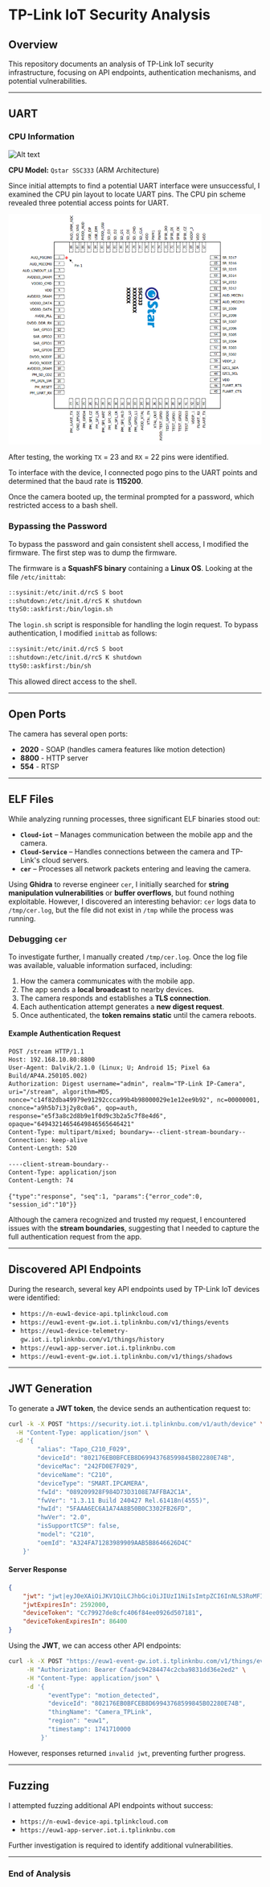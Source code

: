 # TP-Link IoT Security Analysis

## Overview
This repository documents an analysis of TP-Link IoT security infrastructure, focusing on API endpoints, authentication mechanisms, and potential vulnerabilities.

---

## UART

### CPU Information

![Alt text](https://github.com/RonBublil/Tapo-c210-analysis/blob/main/Images/PXL_20250401_151445861.MP.jpg)

**CPU Model:** `Qstar SSC333` (ARM Architecture)

Since initial attempts to find a potential UART interface were unsuccessful, I examined the CPU pin layout to locate UART pins. The CPU pin scheme revealed three potential access points for UART.

![alt text](https://github.com/RonBublil/Tapo-c210-analysis/blob/main/Images/Screenshot%20from%202025-04-01%2019-21-56.png)

After testing, the working `TX` = 23 and `RX` = 22 pins were identified.

To interface with the device, I connected pogo pins to the UART points and determined that the baud rate is **115200**.

Once the camera booted up, the terminal prompted for a password, which restricted access to a bash shell.

### Bypassing the Password
To bypass the password and gain consistent shell access, I modified the firmware. The first step was to dump the firmware.

The firmware is a **SquashFS binary** containing a **Linux OS**. Looking at the file `/etc/inittab`:

```sh
::sysinit:/etc/init.d/rcS S boot
::shutdown:/etc/init.d/rcS K shutdown
ttyS0::askfirst:/bin/login.sh
```

The `login.sh` script is responsible for handling the login request. To bypass authentication, I modified `inittab` as follows:

```sh
::sysinit:/etc/init.d/rcS S boot
::shutdown:/etc/init.d/rcS K shutdown
ttyS0::askfirst:/bin/sh
```

This allowed direct access to the shell.

---

## Open Ports
The camera has several open ports:

- **2020** - SOAP (handles camera features like motion detection)
- **8800** - HTTP server
- **554** - RTSP

---

## ELF Files
While analyzing running processes, three significant ELF binaries stood out:

- **`Cloud-iot`** – Manages communication between the mobile app and the camera.
- **`Cloud-Service`** – Handles connections between the camera and TP-Link's cloud servers.
- **`cer`** – Processes all network packets entering and leaving the camera.

Using **Ghidra** to reverse engineer `cer`, I initially searched for **string manipulation vulnerabilities** or **buffer overflows**, but found nothing exploitable. However, I discovered an interesting behavior: `cer` logs data to `/tmp/cer.log`, but the file did not exist in `/tmp` while the process was running.

### Debugging `cer`
To investigate further, I manually created `/tmp/cer.log`. Once the log file was available, valuable information surfaced, including:

1. How the camera communicates with the mobile app.
2. The app sends a **local broadcast** to nearby devices.
3. The camera responds and establishes a **TLS connection**.
4. Each authentication attempt generates a **new digest request**.
5. Once authenticated, the **token remains static** until the camera reboots.

#### Example Authentication Request
```http
POST /stream HTTP/1.1
Host: 192.168.10.80:8800
User-Agent: Dalvik/2.1.0 (Linux; U; Android 15; Pixel 6a Build/AP4A.250105.002)
Authorization: Digest username="admin", realm="TP-Link IP-Camera", uri="/stream", algorithm=MD5, nonce="c14f82dba49979e91292ccca99b4b98000029e1e12ee9b92", nc=00000001, cnonce="a9h5b7i3j2y8c0a6", qop=auth, response="e5f3a8c2d8b9e1f0d9c3b2a5c7f8e4d6", opaque="64943214654649846565646421"
Content-Type: multipart/mixed; boundary=--client-stream-boundary--
Connection: keep-alive
Content-Length: 520

----client-stream-boundary--
Content-Type: application/json
Content-Length: 74

{"type":"response", "seq":1, "params":{"error_code":0, "session_id":"10"}}
```

Although the camera recognized and trusted my request, I encountered issues with the **stream boundaries**, suggesting that I needed to capture the full authentication request from the app.

---

## Discovered API Endpoints
During the research, several key API endpoints used by TP-Link IoT devices were identified:

- `https://n-euw1-device-api.tplinkcloud.com`
- `https://euw1-event-gw.iot.i.tplinknbu.com/v1/things/events`
- `https://euw1-device-telemetry-gw.iot.i.tplinknbu.com/v1/things/history`
- `https://euw1-app-server.iot.i.tplinknbu.com`
- `https://euw1-event-gw.iot.i.tplinknbu.com/v1/things/shadows`

---

## JWT Generation
To generate a **JWT token**, the device sends an authentication request to:

```bash
curl -k -X POST "https://security.iot.i.tplinknbu.com/v1/auth/device" \
  -H "Content-Type: application/json" \
  -d '{
        "alias": "Tapo_C210_F029",
        "deviceId": "802176EB0BFCEB8D69943768599845B02280E74B",
        "deviceMac": "242FD0E7F029",
        "deviceName": "C210",
        "deviceType": "SMART.IPCAMERA",
        "fwId": "089209928F984D73D3108E7AFFBA2C1A",
        "fwVer": "1.3.11 Build 240427 Rel.61418n(4555)",
        "hwId": "5FAAA6EC6A1A74A8B50B0C3302FB26FD",
        "hwVer": "2.0",
        "isSupportTCSP": false,
        "model": "C210",
        "oemId": "A324FA71283989909AAB5B8646626D4C"
    }'
```

#### Server Response
```json
{
    "jwt": "jwt|eyJ0eXAiOiJKV1QiLCJhbGciOiJIUzI1NiIsImtpZCI6InNLS3RoMFIxIn0...",
    "jwtExpiresIn": 2592000,
    "deviceToken": "Cc79927de8cfc406f84ee0926d507181",
    "deviceTokenExpiresIn": 86400
}
```

Using the **JWT**, we can access other API endpoints:

```bash
curl -k -X POST "https://euw1-event-gw.iot.i.tplinknbu.com/v1/things/events" \
     -H "Authorization: Bearer Cfaadc94284474c2cba9831dd36e2ed2" \
     -H "Content-Type: application/json" \
     -d '{
           "eventType": "motion_detected",
           "deviceId": "802176EB0BFCEB8D69943768599845B02280E74B",
           "thingName": "Camera_TPLink",
           "region": "euw1",
           "timestamp": 1741710000
         }'
```

However, responses returned `invalid jwt`, preventing further progress.

---

## Fuzzing
I attempted fuzzing additional API endpoints without success:

- `https://n-euw1-device-api.tplinkcloud.com`
- `https://euw1-app-server.iot.i.tplinknbu.com`

Further investigation is required to identify additional vulnerabilities.

---

### **End of Analysis**
